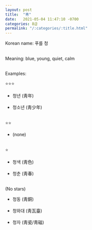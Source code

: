 ```yaml
---
layout: post
title:  "靑"
date:   2021-05-04 11:47:10 -0700
categories: 8급
permalink: "/:categories/:title.html"
---
```


Korean name: 푸를 청 <br><br>

Meaning: blue, young, quiet, calm <br><br>

Examples:

⭐⭐⭐
* 청년 (靑年) <br><br>
* 청소년 (靑少年) <br><br>

⭐⭐
* (none) <br><br>

⭐
* 청색 (靑色) <br><br>
* 청춘 (靑春) <br><br>

(No stars)
* 청동 (靑銅) <br><br>
* 청와대 (靑瓦臺) <br><br>
* 청자 (靑瓷/靑磁) <br><br>

